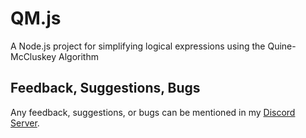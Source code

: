 # QM.js
A Node.js project for simplifying logical expressions using the Quine-McCluskey Algorithm

## Feedback, Suggestions, Bugs

Any feedback, suggestions, or bugs can be mentioned in my [Discord Server](https://discord.gg/W8yVrHt).
